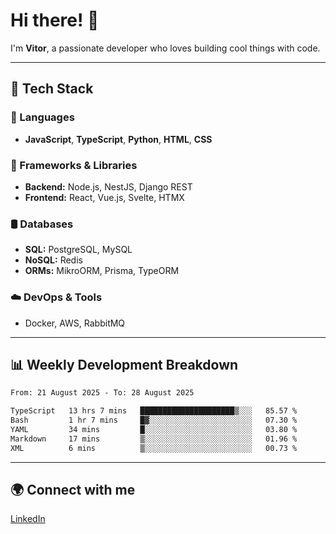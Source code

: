 
# Hi there! 👋

I'm **Vitor**, a passionate developer who loves building cool things with code.

---
## 🔧 Tech Stack

### 📌 Languages
- **JavaScript**, **TypeScript**, **Python**, **HTML**, **CSS**

### 🚀 Frameworks & Libraries
- **Backend:** Node.js, NestJS, Django REST
- **Frontend:** React, Vue.js, Svelte, HTMX

### 🛢️ Databases
- **SQL:** PostgreSQL, MySQL
- **NoSQL:** Redis
- **ORMs:** MikroORM, Prisma, TypeORM

### ☁️ DevOps & Tools
- Docker, AWS, RabbitMQ

---
## 📊 Weekly Development Breakdown

<!--START_SECTION:waka-->

```txt
From: 21 August 2025 - To: 28 August 2025

TypeScript   13 hrs 7 mins   █████████████████████▒░░░   85.57 %
Bash         1 hr 7 mins     █▓░░░░░░░░░░░░░░░░░░░░░░░   07.30 %
YAML         34 mins         █░░░░░░░░░░░░░░░░░░░░░░░░   03.80 %
Markdown     17 mins         ▒░░░░░░░░░░░░░░░░░░░░░░░░   01.96 %
XML          6 mins          ▒░░░░░░░░░░░░░░░░░░░░░░░░   00.73 %
```

<!--END_SECTION:waka-->

---
## 🌍 Connect with me
[LinkedIn](https://www.linkedin.com/in/vitorlc)
